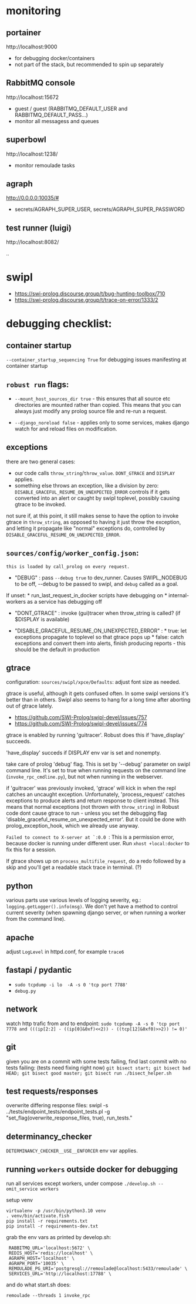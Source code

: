 # monitoring

## portainer
http://localhost:9000

* for debugging docker/containers
* not part of the stack, but recommended to spin up separately

## RabbitMQ console
http://localhost:15672
* guest / guest (RABBITMQ_DEFAULT_USER and RABBITMQ_DEFAULT_PASS...)
* monitor all messagess and queues

## superbowl
http://localhost:1238/
* monitor remoulade tasks

## agraph
http://0.0.0.0:10035/#
* secrets/AGRAPH_SUPER_USER, secrets/AGRAPH_SUPER_PASSWORD

## test runner (luigi)
http://localhost:8082/


..

# swipl
* https://swi-prolog.discourse.group/t/bug-hunting-toolbox/710
* https://swi-prolog.discourse.group/t/trace-on-error/1333/2


# debugging checklist:

## container startup
`--container_startup_sequencing True` for debugging issues manifesting at container startup


## `robust run` flags:
	
* `--mount_host_sources_dir true` - this ensures that all source etc directories are mounted rather than copied. This means that you can always just modify any prolog source file and re-run a request.
	
* `--django_noreload false` - applies only to some services, makes django watch for and reload files on modification.

## exceptions
there are two general cases:
* our code calls `throw_string`/`throw_value`. `DONT_GTRACE` and `DISPLAY` applies.
* something else throws an exception, like a division by zero: `DISABLE_GRACEFUL_RESUME_ON_UNEXPECTED_ERROR` controls if it gets converted into an alert or caught by swipl toplevel, possibly causing gtrace to be invoked.

not sure if, at this point, it still makes sense to have the option to invoke gtrace in `throw_string`, as opposed to having it just throw the exception, and letting it propagate like "normal" exceptions do, controlled by `DISABLE_GRACEFUL_RESUME_ON_UNEXPECTED_ERROR`.   


## `sources/config/worker_config.json`:
	this is loaded by call_prolog on every request.
    
* "DEBUG" : pass `--debug true` to dev_runner. Causes SWIPL_NODEBUG to be off, --debug to be passed to swipl, and `debug` called as a goal.  

If unset:
		* run_last_request_in_docker scripts have debugging on
		* internal-workers as a service has debugging off

* "DONT_GTRACE" : invoke (gui)tracer when throw_string is called? (if $DISPLAY is available)
    
* "DISABLE_GRACEFUL_RESUME_ON_UNEXPECTED_ERROR" : 
		* true: let exceptions propagate to toplevel so that gtrace pops up
		* false: catch exceptions and convert them into alerts, finish producing reports - this should be the default in production


## gtrace	

configuration: `sources/swipl/xpce/Defaults`: adjust font size as needed.

gtrace is useful, although it gets confused often. In some swipl versions it's better than in others. Swipl also seems to hang for a long time after aborting out of gtrace lately.
* https://github.com/SWI-Prolog/swipl-devel/issues/757
* https://github.com/SWI-Prolog/swipl-devel/issues/774

gtrace is enabled by running 'guitracer'. Robust does this if 'have_display' succeeds.
	
'have_display' succeds if DISPLAY env var is set and nonempty. 
	
take care of prolog 'debug' flag. This is set by '--debug' parameter on swipl command line. It's set to true when running requests on the command line (`invoke_rpc_cmdline.py`), but not when running in the webserver. 
	
if 'guitracer' was previously invoked, 'gtrace' will kick in when the repl catches an uncaught exception. Unfortunately, 'process_request' catches exceptions to produce alerts and return response to client instead. This means that normal exceptions (not thrown with `throw_string`) in Robust code dont cause gtrace to run - unless you set the debugging flag 'disable_graceful_resume_on_unexpected_error'. But it could be done with prolog_exception_hook, which we already use anyway.

```Failed to connect to X-server at `:0.0 ```: This is a permission error, because docker is running under different user. Run `xhost +local:docker` to fix this for a session.

If gtrace shows up on `process_multifile_request`, do a redo followed by a skip and you'll get a readable stack trace in terminal. (?)
	

## python
various parts use various levels of logging severity, eg.: `logging.getLogger().info(msg)`. We don't yet have a method to control current severity (when spawning django server, or when running a worker from the command line).

## apache
adjust `LogLevel` in httpd.conf, for example `trace6`

## fastapi / pydantic
* ```sudo tcpdump -i lo  -A -s 0 'tcp port 7788'```
* `debug.py`

## network
 watch http trafic from and to endpoint:
```sudo tcpdump -A -s 0 'tcp port 7778 and (((ip[2:2] - ((ip[0]&0xf)<<2)) - ((tcp[12]&0xf0)>>2)) != 0)'```

## git

given you are on a commit with some tests failing, find last commit with no tests failing:
		(tests need fixing right now)
```git bisect start; git bisect bad HEAD; git bisect good master; git bisect run ./bisect_helper.sh```


## test requests/responses

overwrite differing response files:
swipl -s ../tests/endpoint_tests/endpoint_tests.pl  -g "set_flag(overwrite_response_files, true), run_tests."



## determinancy_checker
`DETERMINANCY_CHECKER__USE__ENFORCER` env var applies.


## running `workers` outside docker for debugging
run all services except workers, under compose
`./develop.sh --omit_service workers`

setup venv
```
virtualenv -p /usr/bin/python3.10 venv
. venv/bin/activate.fish
pip install -r requirements.txt
pip install -r requirements-dev.txt
```
grab the env vars as printed by develop.sh:
```
 RABBITMQ_URL='localhost:5672' \
 REDIS_HOST='redis://localhost' \
 AGRAPH_HOST='localhost' \
 AGRAPH_PORT='10035' \
 REMOULADE_PG_URI='postgresql://remoulade@localhost:5433/remoulade' \
 SERVICES_URL='http://localhost:17788' \
```
and do what start.sh does:
```
remoulade --threads 1 invoke_rpc
```



